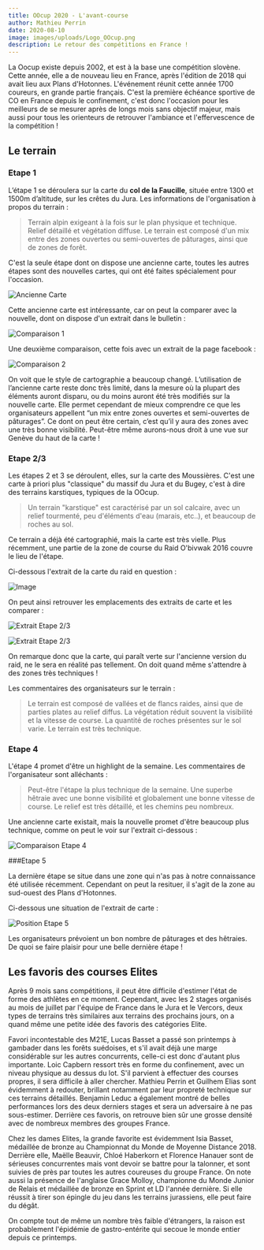 ```yaml
---
title: OOcup 2020 - L'avant-course
author: Mathieu Perrin
date: 2020-08-10
image: images/uploads/Logo_OOcup.png
description: Le retour des compétitions en France !
---
```


La Oocup existe depuis 2002, et est à la base une compétition slovène. Cette année, elle a de nouveau lieu en France, après l'édition de 2018 qui avait lieu aux Plans d'Hotonnes. L'événement réunit cette année 1700 coureurs, en grande partie français. C'est la première échéance sportive de CO en France depuis le confinement, c'est donc l'occasion pour les meilleurs de se mesurer après de longs mois sans objectif majeur, mais aussi pour tous les orienteurs de retrouver l'ambiance et l'effervescence de la compétition !

## Le terrain

### Etape 1

L’étape 1 se déroulera sur la carte du **col de la Faucille**, située entre 1300 et 1500m d’altitude, sur les crêtes du Jura. 
Les informations de l'organisation à propos du terrain :
> Terrain alpin exigeant à la fois sur le plan physique et technique. Relief détaillé et végétation diffuse. Le terrain est composé d'un mix entre des zones ouvertes ou semi-ouvertes de pâturages, ainsi que de zones de forêt.

C'est la seule étape dont on dispose une ancienne carte, toutes les autres étapes sont des nouvelles cartes, qui ont été faites spécialement pour l'occasion.

![Ancienne Carte](images/uploads/AncienneCarteE1.jpg)



Cette ancienne carte est intéressante, car on peut la comparer avec la nouvelle, dont on dispose d'un extrait dans le bulletin :

![Comparaison 1](images/uploads/ComparaisonE1.jpg)

Une deuxième comparaison, cette fois avec un extrait de la page facebook :

![Comparaison 2](images/uploads/ComparaisonE1_2.png)

On voit que le style de cartographie a beaucoup changé. L’utilisation de l’ancienne carte reste donc très limité, dans la mesure où la plupart des éléments auront disparu, ou du moins auront été très modifiés sur la nouvelle carte. Elle permet cependant de mieux comprendre ce que les organisateurs appellent “un mix entre zones ouvertes et semi-ouvertes de pâturages”. Ce dont on peut être certain, c’est qu’il y aura des zones avec une très bonne visibilité. Peut-être même aurons-nous droit à une vue sur Genève du haut de la carte !

### Etape 2/3

Les étapes 2 et 3 se déroulent, elles, sur la carte des Moussières. C'est une carte à priori plus "classique" du massif du Jura et du Bugey, c'est à dire des terrains karstiques, typiques de la OOcup.

> Un terrain "karstique" est caractérisé par un sol calcaire, avec un relief tourmenté, peu d'éléments d'eau (marais, etc..), et beaucoup de roches au sol. 

Ce terrain a déjà été cartographié, mais la carte est très vielle. Plus récemment, une partie de la zone de course du Raid O'bivwak 2016 couvre le lieu de l'étape.

Ci-dessous l'extrait de la carte du raid en question :

![Image](images/uploads/Carte_OBIVWAK2016_extrait.jpg)

On peut ainsi retrouver les emplacements des extraits de carte et les comparer :

![Extrait Etape 2/3](images/uploads/ComparaisonE2_2.jpg)

![Extrait Etape 2/3](images/uploads/ComparaisonE2_3.jpg)

On remarque donc que la carte, qui paraît verte sur l'ancienne version du raid, ne le sera en réalité pas tellement. On doit quand même s'attendre à des zones très techniques !

Les commentaires des organisateurs sur le terrain :

> Le terrain est composé de vallées et de flancs raides, ainsi que de parties plates au relief diffus. La végétation réduit souvent la visibilité et la vitesse de course. La quantité de roches présentes sur le sol varie. Le terrain est très technique.

### Etape 4

L'étape 4 promet d'être un highlight de la semaine. Les commentaires de l'organisateur sont alléchants :

> Peut-être l'étape la plus technique de la semaine. Une superbe hêtraie avec une bonne visibilité et globalement une bonne vitesse de course. Le relief est très détaillé, et les chemins peu nombreux.

Une ancienne carte existait, mais la nouvelle promet d'être beaucoup plus technique, comme on peut le voir sur l'extrait ci-dessous :

![Comparaison Etape 4](images/uploads/ComparaisonE4.jpg)

###Etape 5

La dernière étape se situe dans une zone qui n'as pas à notre connaissance été utilisée récemment. Cependant on peut la resituer, il s'agit de la zone au sud-ouest des Plans d'Hotonnes.

Ci-dessous une situation de l'extrait de carte : 

![Position Etape 5](images/uploads/Etape5.png)

Les organisateurs prévoient un bon nombre de pâturages et des hêtraies. De quoi se faire plaisir pour une belle dernière étape !

## Les favoris des courses Elites

Après 9 mois sans compétitions, il peut être difficile d'estimer l'état de forme des athlètes en ce moment. Cependant, avec les 2 stages organisés au mois de juillet par l'équipe de France dans le Jura et le Vercors, deux types de terrains très similaires aux terrains des prochains jours, on a quand même une petite idée des favoris des catégories Elite.

Favori incontestable des M21E, Lucas Basset a passé son printemps à gambader dans les forêts suédoises, et s'il avait déjà une marge considérable sur les autres concurrents, celle-ci est donc d'autant plus importante. Loic Capbern ressort très en forme du confinement, avec un niveau physique au dessus du lot. S'il parvient à effectuer des courses propres, il sera difficile à aller chercher. Mathieu Perrin et Guilhem Elias sont évidemment à redouter, brillant notamment par leur propreté technique sur ces terrains détaillés. Benjamin Leduc a également montré de belles performances lors des deux derniers stages et sera un adversaire à ne pas sous-estimer. Derrière ces favoris, on retrouve bien sûr une grosse densité avec de nombreux membres des groupes France. 

Chez les dames Elites, la grande favorite est évidemment Isia Basset, médaillée de bronze au Championnat du Monde de Moyenne Distance 2018. Derrière elle, Maëlle Beauvir, Chloé Haberkorn et Florence Hanauer sont de sérieuses concurrentes mais vont devoir se battre pour la talonner, et sont suivies de près par toutes les autres coureuses du groupe France. On note aussi la présence de l'anglaise Grace Molloy, championne du Monde Junior de Relais et médaillée de bronze en Sprint et LD l'année dernière. Si elle réussit à tirer son épingle du jeu dans les terrains jurassiens, elle peut faire du dégât.

On compte tout de même un nombre très faible d'étrangers, la raison est probablement l'épidémie de gastro-entérite qui secoue le monde entier depuis ce printemps.